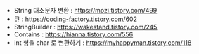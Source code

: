  - String 대소문자 변환 : https://mozi.tistory.com/499
 - 큐 : https://coding-factory.tistory.com/602  
 - StringBuilder : https://wakestand.tistory.com/245
 - Contains : https://hianna.tistory.com/556
 - int 형을 char 로 변환하기 : https://myhappyman.tistory.com/118
  
